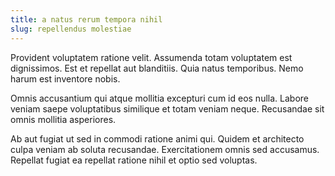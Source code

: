 ```yaml
---
title: a natus rerum tempora nihil
slug: repellendus molestiae
---
```


Provident voluptatem ratione velit. Assumenda totam voluptatem est dignissimos. Est et repellat aut blanditiis. Quia natus temporibus. Nemo harum est inventore nobis.

Omnis accusantium qui atque mollitia excepturi cum id eos nulla. Labore veniam saepe voluptatibus similique et totam veniam neque. Recusandae sit omnis mollitia asperiores.

Ab aut fugiat ut sed in commodi ratione animi qui. Quidem et architecto culpa veniam ab soluta recusandae. Exercitationem omnis sed accusamus. Repellat fugiat ea repellat ratione nihil et optio sed voluptas.
